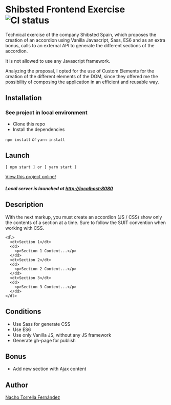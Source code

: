 # Shibsted Frontend Exercise ![CI status](https://img.shields.io/badge/build-passing-brightgreen.svg)

Technical exercise of the company Shibsted Spain, which proposes the creation of an accordion using Vanilla Javascript, Sass, ES6 and as an extra bonus, calls to an external API to generate the different sections of the accordion.

It is not allowed to use any Javascript framework.

Analyzing the proposal, I opted for the use of Custom Elements for the creation of the different elements of the DOM, since they offered me the possibility of composing the application in an efficient and reusable way.


## Installation

### See project in local environment
* Clone this repo
* Install the dependencies

`npm install`
or
`yarn install`

## Launch
```
[ npm start ] or [ yarn start ]
```
[View this project online!](https://AgonisticKatai.github.io/shibsted-frontend-execise/dist/)
##### Local server is launched at [http://localhost:8080](http://localhost:8080)

## Description
With the next markup, you must create an accordion (JS / CSS) show only the contents of a section at a time. Sure to follow the SUIT convention when working with CSS.
```
<dl>
  <dt>Section 1</dt>
  <dd>
    <p>Section 1 Content...</p>
  </dd>
  <dt>Section 2</dt>
  <dd>
    <p>Section 2 Content...</p>
  </dd>
  <dt>Section 3</dt>
  <dd>
    <p>Section 3 Content...</p>
  </dd>
</dl>
```

## Conditions
* Use Sass for generate CSS
* Use ES6
* Use only Vanilla JS, without any JS framework
* Generate gh-page for publish

## Bonus
* Add new section with Ajax content

## Author
[Nacho Torrella Fernández](https://www.linkedin.com/in/nacho-torrella)